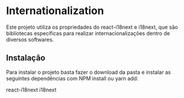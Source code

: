 # Internationalization

Este projeto utiliza os propriedades do react-i18next e i18next, que são bibliotecas específicas
para realizar internacionalizações dentro de diversos softwares.

## Instalação

Para instalar o projeto basta fazer o download da pasta e instalar as seguintes dependências com NPM install ou yarn add:

react-i18next
i18next

